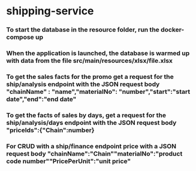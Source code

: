 # shipping-service
### To start the database in the resource folder, run the docker-compose up 
### When the application is launched, the database is warmed up with data from the file src/main/resources/xlsx/file.xlsx
### To get the sales facts for the promo get a request for the ship/analysis endpoint with the JSON request body "chainName" : "name","materialNo": "number","start":"start date","end":"end date"
### To get the facts of sales by days, get a request for the ship/analysis/days endpoint with the JSON request body "priceIds":{"Chain":number}
### For CRUD with a ship/finance endpoint price with a JSON request body "chainName":"Chain""materialNo":"product code number""PricePerUnit":"unit price"
